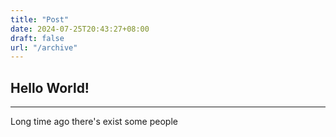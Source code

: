 ```yaml
---
title: "Post"
date: 2024-07-25T20:43:27+08:00
draft: false
url: "/archive"
---
```


## Hello World!
---

Long time ago there's exist some people
